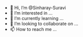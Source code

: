 - 👋 Hi, I’m @Sinharay-Suravi
- 👀 I’m interested in ...
- 🌱 I’m currently learning ...
- 💞️ I’m looking to collaborate on ...
- 📫 How to reach me ...

<!---
Sinharay-Suravi/Sinharay-Suravi is a ✨ special ✨ repository because its `README.md` (this file) appears on your GitHub profile.
You can click the Preview link to take a look at your changes.
--->
